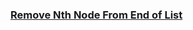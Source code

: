 ### [Remove Nth Node From End of List](https://leetcode.com/problems/remove-nth-node-from-end-of-list/)